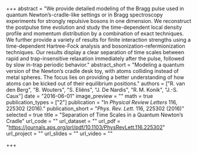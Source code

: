 +++
abstract = "We provide detailed modeling of the Bragg pulse used in quantum Newton’s-cradle-like settings or in Bragg spectroscopy experiments for strongly repulsive bosons in one dimension. We reconstruct the postpulse time evolution and study the time-dependent local density profile and momentum distribution by a combination of exact techniques. We further provide a variety of results for finite interaction strengths using a time-dependent Hartree-Fock analysis and bosonization-refermionization techniques. Our results display a clear separation of time scales between rapid and trap-insensitive relaxation immediately after the pulse, followed by slow in-trap periodic behavior."
abstract_short = "Modeling a quantum version of the Newton’s cradle desk toy, with atoms colliding instead of metal spheres. The focus lies on providing a better understanding of how atoms can be kicked out of their equilibrium positions."
authors = ["R. van den Berg", "B. Wouters", "S. Eliëns", "J. De Nardis", "R. M. Konik", "J.-S. Caux"]
date = "2016-06-01"
image_preview = ""
math = true
publication_types = ["2"]
publication = "In *Physical Review Letters* 116, 225302 (2016)."
publication_short = "*Phys. Rev. Lett.* 116, 225302 (2016)"
selected = true
title = "Separation of Time Scales in a Quantum Newton’s Cradle"
url_code = ""
url_dataset = ""
url_pdf = "https://journals.aps.org/prl/pdf/10.1103/PhysRevLett.116.225302"
url_project = "" 
url_slides = ""
url_video = ""


+++


<!---
[[url_custom]]
name = "Custom Link"
url = "http://www.example.org"

# Optional featured image (relative to `static/img/` folder).
[header]
image = "headers/bubbles-wide.jpg"
caption = "My caption :smile:"

-->